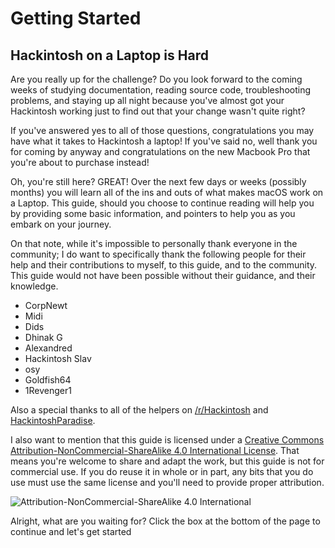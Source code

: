 # Getting Started

## Hackintosh on a Laptop is Hard

Are you really up for the challenge? Do you look forward to the coming weeks of studying documentation, reading source code, troubleshooting problems, and staying up all night because you've almost got your Hackintosh working just to find out that your change wasn't quite right?

If you've answered yes to all of those questions, congratulations you may have what it takes to Hackintosh a laptop! If you've said no, well thank you for coming by anyway and congratulations on the new Macbook Pro that you're about to purchase instead!

Oh, you're still here? GREAT! Over the next few days or weeks \(possibly months\) you will learn all of the ins and outs of what makes macOS work on a Laptop. This guide, should you choose to continue reading will help you by providing some basic information, and pointers to help you as you embark on your journey.

On that note, while it's impossible to personally thank everyone in the community; I do want to specifically thank the following people for their help and their contributions to myself, to this guide, and to the community. This guide would not have been possible without their guidance, and their knowledge.

* CorpNewt
* Midi
* Dids
* Dhinak G
* Alexandred
* Hackintosh Slav
* osy
* Goldfish64
* 1Revenger1

Also a special thanks to all of the helpers on [/r/Hackintosh](https://www.reddit.com/r/hackintosh/) and [HackintoshParadise](https://discord.gg/u8V7N5C).

I also want to mention that this guide is licensed under a [Creative Commons Attribution-NonCommercial-ShareAlike 4.0 International License](http://creativecommons.org/licenses/by-nc-sa/4.0/). That means you're welcome to share and adapt the work, but this guide is not for commercial use. If you do reuse it in whole or in part, any bits that you do use must use the same license and you'll need to provide proper attribution.

![Attribution-NonCommercial-ShareAlike 4.0 International](https://blobscdn.gitbook.com/v0/b/gitbook-28427.appspot.com/o/assets%2F-Lmzu1VXuh4aEElEhDUq%2F-LtpixV0Vo8qV7aALPNN%2F-Ltpj3q8HDnQFB8crjg5%2Fcc-by-nc-sa.png?alt=media&token=b695b8db-6dbe-407a-b8b7-bea52ef68898)

Alright, what are you waiting for? Click the box at the bottom of the page to continue and let's get started

